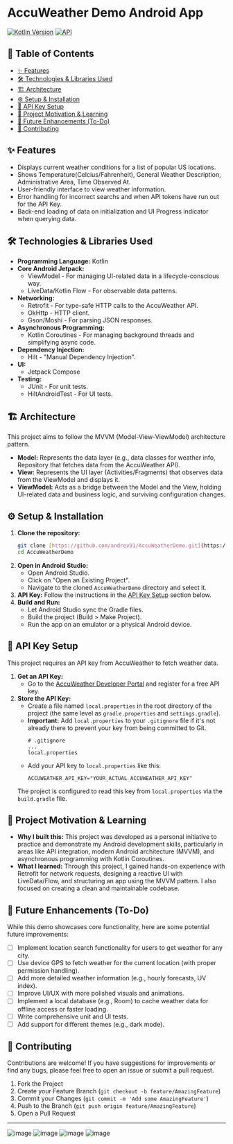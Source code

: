 # AccuWeather Demo Android App

[![Kotlin Version](https://img.shields.io/badge/Kotlin-2.1.10-blue.svg)](https://kotlinlang.org)
[![API](https://img.shields.io/badge/API-AccuWeather-orange.svg)](https://developer.accuweather.com/)
## 📖 Table of Contents

* [✨ Features](#-features)
* [🛠️ Technologies & Libraries Used](#️-technologies--libraries-used)
* [🏗️ Architecture](#️-architecture)
* [⚙️ Setup & Installation](#️-setup--installation)
* [🔑 API Key Setup](#-api-key-setup)
* [🤔 Project Motivation & Learning](#-project-motivation--learning)
* [🚀 Future Enhancements (To-Do)](#-future-enhancements-to-do)
* [🤝 Contributing](#-contributing-optional)

## ✨ Features

* Displays current weather conditions for a list of popular US locations.
* Shows Temperature(Celcius/Fahrenheit), General Weather Description, Administrative Area, Time Observed At.
* User-friendly interface to view weather information.
* Error handling for incorrect searchs and when API tokens have run out for the API Key.
* Back-end loading of data on initialization and UI Progress indicator when querying data.

## 🛠️ Technologies & Libraries Used

* **Programming Language:** Kotlin
* **Core Android Jetpack:**
    * ViewModel - For managing UI-related data in a lifecycle-conscious way.
    * LiveData/Kotlin Flow - For observable data patterns.
* **Networking:**
    * Retrofit - For type-safe HTTP calls to the AccuWeather API.
    * OkHttp - HTTP client.
    * Gson/Moshi - For parsing JSON responses.
* **Asynchronous Programming:**
    * Kotlin Coroutines - For managing background threads and simplifying async code.
* **Dependency Injection:**
    * Hilt - "Manual Dependency Injection".
* **UI:**
    * Jetpack Compose
* **Testing:**
    * JUnit - For unit tests.
    * HiltAndroidTest - For UI tests.

## 🏗️ Architecture

This project aims to follow the MVVM (Model-View-ViewModel) architecture pattern.

* **Model:** Represents the data layer (e.g., data classes for weather info, Repository that fetches data from the AccuWeather API).
* **View:** Represents the UI layer (Activities/Fragments) that observes data from the ViewModel and displays it.
* **ViewModel:** Acts as a bridge between the Model and the View, holding UI-related data and business logic, and surviving configuration changes.

## ⚙️ Setup & Installation

1.  **Clone the repository:**
    ```bash
    git clone [https://github.com/andrev91/AccuWeatherDemo.git](https://github.com/andrev91/AccuWeatherDemo.git)
    cd AccuWeatherDemo
    ```
2.  **Open in Android Studio:**
    * Open Android Studio.
    * Click on "Open an Existing Project".
    * Navigate to the cloned `AccuWeatherDemo` directory and select it.
3.  **API Key:** Follow the instructions in the [API Key Setup](#-api-key-setup) section below.
4.  **Build and Run:**
    * Let Android Studio sync the Gradle files.
    * Build the project (Build > Make Project).
    * Run the app on an emulator or a physical Android device.

## 🔑 API Key Setup

This project requires an API key from AccuWeather to fetch weather data.

1.  **Get an API Key:**
    * Go to the [AccuWeather Developer Portal](https://developer.accuweather.com/) and register for a free API key.
2.  **Store the API Key:**
    * Create a file named `local.properties` in the root directory of the project (the same level as `gradle.properties` and `settings.gradle`).
    * **Important:** Add `local.properties` to your `.gitignore` file if it's not already there to prevent your key from being committed to Git.
        ```
        # .gitignore
        ...
        local.properties
        ```
    * Add your API key to `local.properties` like this:
        ```properties
        ACCUWEATHER_API_KEY="YOUR_ACTUAL_ACCUWEATHER_API_KEY"
        ```
    The project is configured to read this key from `local.properties` via the `build.gradle` file.

## 🤔 Project Motivation & Learning

* **Why I built this:** This project was developed as a personal initiative to practice and demonstrate my Android development skills, particularly in areas like API integration, modern Android architecture (MVVM), and asynchronous programming with Kotlin Coroutines.
* **What I learned:** Through this project, I gained hands-on experience with Retrofit for network requests, designing a reactive UI with LiveData/Flow, and structuring an app using the MVVM pattern. I also focused on creating a clean and maintainable codebase.

## 🚀 Future Enhancements (To-Do)

While this demo showcases core functionality, here are some potential future improvements:

* [ ] Implement location search functionality for users to get weather for any city.
* [ ] Use device GPS to fetch weather for the current location (with proper permission handling).
* [ ] Add more detailed weather information (e.g., hourly forecasts, UV index).
* [ ] Improve UI/UX with more polished visuals and animations.
* [ ] Implement a local database (e.g., Room) to cache weather data for offline access or faster loading.
* [ ] Write comprehensive unit and UI tests.
* [ ] Add support for different themes (e.g., dark mode).

## 🤝 Contributing

Contributions are welcome! If you have suggestions for improvements or find any bugs, please feel free to open an issue or submit a pull request.

1.  Fork the Project
2.  Create your Feature Branch (`git checkout -b feature/AmazingFeature`)
3.  Commit your Changes (`git commit -m 'Add some AmazingFeature'`)
4.  Push to the Branch (`git push origin feature/AmazingFeature`)
5.  Open a Pull Request

---

![image](https://github.com/user-attachments/assets/608ba194-482c-4c29-9823-4d89faa44dc6)
![image](https://github.com/user-attachments/assets/eeb1d29b-1a43-4c1a-a1c0-c1f8b20a14a9)
![image](https://github.com/user-attachments/assets/f45144a7-c44b-4734-9327-6b52a0ebc8ce)
![image](https://github.com/user-attachments/assets/a31724b9-d271-4f77-883b-11e7d0aa1791)
